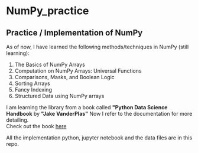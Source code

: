 # NumPy_practice
## Practice / Implementation of NumPy

As of now, I have learned the following methods/techniques in NumPy (still learning):
1. The Basics of NumPy Arrays
2. Computation on NumPy Arrays: Universal Functions
3. Comparisons, Masks, and Boolean Logic
4. Sorting Arrays
5. Fancy Indexing
6. Structured Data using NumPy arrays

I am learning the library from a book called <b>"Python Data Science Handbook</b> by <b>"Jake VanderPlas"</b>
Now I refer to the documentation for more detailing.<br>
Check out the book
<a href="https://www.youtube.com/playlist?list=PL-osiE80TeTvipOqomVEeZ1HRrcEvtZB_">here</a>

All the implementation python, jupyter notebook and the data files are in this repo.
